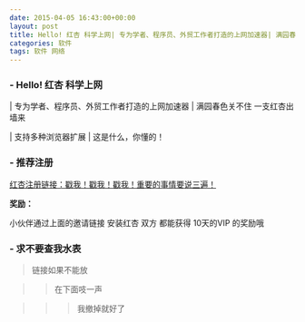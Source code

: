 ```yaml
---
date: 2015-04-05 16:43:00+00:00
layout: post
title: Hello! 红杏 科学上网| 专为学者、程序员、外贸工作者打造的上网加速器| 满园春色关不住 一支红杏出墙来
categories: 软件
tags: 软件 网络
---
```



###  - **Hello! 红杏 科学上网**

| 专为学者、程序员、外贸工作者打造的上网加速器
| 满园春色关不住 一支红杏出墙来

| 支持多种浏览器扩展
| 这是什么，你懂的！


 
###  - **推荐注册**

[红杏注册链接：戳我！戳我！戳我！重要的事情要说三遍！](http://honx.in/_VXhaD4kWGk4OVvg5)

**奖励：** 

小伙伴通过上面的邀请链接 安装红杏
双方 都能获得 10天的VIP 的奖励哦
 
###  - **求不要查我水表**
 
>链接如果不能放

 >>在下面吱一声
 
 >>>我撤掉就好了
